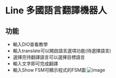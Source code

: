 # Line 多國語言翻譯機器人
## 功能
- 輸入DIO查看教學
- 輸入translate可以開啟語言選項功能(待選擇語言)
- 選擇完待翻譯語言可以選擇目標語言
- 輸入文字即可完成翻譯
- 輸入Show FSM可顯示程式的FSM圖
![image](https://i.imgur.com/Bw0zpva.png)
